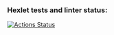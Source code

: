 ### Hexlet tests and linter status:
[![Actions Status](https://github.com/Gorodecki/python-project-lvl1/workflows/hexlet-check/badge.svg)](https://github.com/Gorodecki/python-project-lvl1/actions)